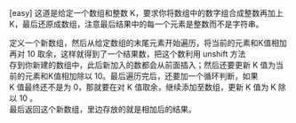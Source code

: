 [easy] 这道是给定一个数组和整数 K，要求你将数组中的数字组合成整数再加上 K，最后还原成数组，注意最后结果中的每一个元素是整数而不是字符串。<br>

定义一个新数组，然后从给定数组的末尾元素开始遍历，将当前的元素和K值相加再对 10 取余，这样就得到了一个结果数，把这个数利用 unshift 方法<br>
存到你新建的数组中，此后新加入的数都会从前面插入；然后还要更新 K 值为当前的元素和K值相加除以 10。最后遍历完后，还要加一个循环判断，如果<br>
K 值最终还不是为 0，那就要在对 K 值取余，继续添加至数组，更新 K 值为 K 除以 10 。<br>
最后返回这个新数组，里边存放的就是相加后的结果。
